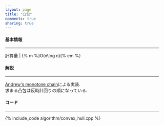 ```yaml
---
layout: page
title: "凸包"
comments: true
sharing: true
---
```


#### 基本情報
  
***

計算量 | {% m %}O(n\log n){% em %}

#### 解説

***

[Andrew's monotone chain](http://en.wikibooks.org/wiki/Algorithm_Implementation/Geometry/Convex_hull/Monotone_chain)による実装.  
求まる凸包は反時計回りの順になっている.

#### コード

***

{% include_code algorithm/convex_hull.cpp %}


